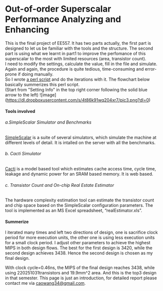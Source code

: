 # Out-of-order Superscalar Performance Analyzing and Enhancing
This is the final project of EE557. It has two parts actually, the first part is designed to let us be familiar with the tools and the structure. The second part is using what we learnt in part1 to improve the perfomance of this superscalar to the most with limited resources (area, transistor count).<br />
I need to modify the settings, calculate the value, fill in the file and simulate. Again and again, the procedure is quite tedious, time-consuming and error-prone if doing manually. <br />
So I wrote [a perl script](https://github.com/CWang24/Out-of-order-Superscalar-Performance-Analyzing-and-Enhancing/blob/master/cw557.pl) and do the iterations with it. The flowchart below basically summerizes this perl script. <br />
(Start from "Setting Info" in the top right corner following the solid blue arrow to the left)
![image] (https://dl.dropboxusercontent.com/s/4t86k91wq204xr7/pic3.png?dl=0)
#### Tools involved
###### a.SimpleScalar Simulator and Benchmarks
[SimpleScalar](http://www.simplescalar.com) is a suite of several simulators, which simulate the machine
at different levels of detail. It is intalled on the server with all the benchmarks.
###### b. Cacti Simulator
[Cacti](http://quid.hpl.hp.com:9081/cacti/) is a model based tool which estimates cache access time, cycle time, leakage and dynamic power for an SRAM based memory. It is web based. 
###### c. Transistor Count and On-chip Real Estate Estimator
The hardware complexity estimation tool can estimate the transistor count and chip space based on the SimpleScalar configuration parameters. The tool is implemented as an MS Excel spreadsheet, “realEstimator.xls”.


#### Summerize

I iterated many times and left two directions of design, one is sacrifice clock period for more execution units, the other one is using less execution units for a small clock period. I adjust other parameters to achieve the highest MIPS in both design flows. The best for the first design is 3420, while the second design achieves 3438. Hence the second design is chosen as my final design.

With clock cycle=0.46ns, the MIPS of the final design reaches 3438, while using 220251031transistors and 19.9mm^2 area. And this is the top3 design in that semester. This page is just an introduction, for detailed report please contact me via caowang34@gmail.com.









